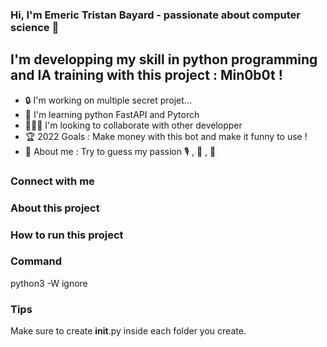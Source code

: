 ### Hi, I'm Emeric Tristan Bayard - passionate about computer science 🤖

## I'm developping my skill in python programming and IA training with this project : Min0b0t !
- 🔒 I'm working on multiple secret projet...
- 🌱 I'm learning python FastAPI and Pytorch
- 🧑‍🤝‍🧑 I'm looking to collaborate with other developper
- 🏆 2022 Goals : Make money with this bot and make it funny to use  !
- 💁 About me : Try to guess my passion 🎙️ , 🎸 , 🥊

### Connect with me

### About this project

### How to run this project

### Command

python3 -W ignore

### Tips

Make sure to create __init__.py inside each folder you create.
